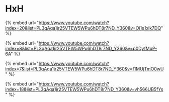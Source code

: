 # HxH

{% embed url="https://www.youtube.com/watch?index=20&list=PL3qAqa1jr25VTEW5WPu6hDT8r7ND_Y360&v=Oi1s1xlk7DQ" %}

{% embed url="https://www.youtube.com/watch?index=8&list=PL3qAqa1jr25VTEW5WPu6hDT8r7ND_Y360&v=p0DyfMuP-6A" %}



{% embed url="https://www.youtube.com/watch?index=7&list=PL3qAqa1jr25VTEW5WPu6hDT8r7ND_Y360&v=f1MUjTmO0wU" %}

{% embed url="https://www.youtube.com/watch?index=18&list=PL3qAqa1jr25VTEW5WPu6hDT8r7ND_Y360&v=vh566UB5fYs" %}

